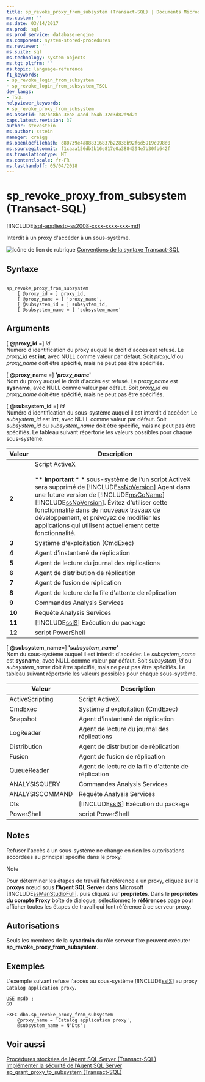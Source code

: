 ```yaml
---
title: sp_revoke_proxy_from_subsystem (Transact-SQL) | Documents Microsoft
ms.custom: ''
ms.date: 03/14/2017
ms.prod: sql
ms.prod_service: database-engine
ms.component: system-stored-procedures
ms.reviewer: ''
ms.suite: sql
ms.technology: system-objects
ms.tgt_pltfrm: ''
ms.topic: language-reference
f1_keywords:
- sp_revoke_login_from_subsystem
- sp_revoke_login_from_subsystem_TSQL
dev_langs:
- TSQL
helpviewer_keywords:
- sp_revoke_proxy_from_subsystem
ms.assetid: b87bc8ba-3ea8-4aed-b54b-32c3d82d9d2a
caps.latest.revision: 37
author: stevestein
ms.author: sstein
manager: craigg
ms.openlocfilehash: c80739e4a888316837b22838b92f6d5919c998d0
ms.sourcegitcommit: f1caaa156db2b16e817e0a3884394e7b30fb642f
ms.translationtype: MT
ms.contentlocale: fr-FR
ms.lasthandoff: 05/04/2018
---
```

# <a name="sprevokeproxyfromsubsystem-transact-sql"></a>sp_revoke_proxy_from_subsystem (Transact-SQL)
[!INCLUDE[tsql-appliesto-ss2008-xxxx-xxxx-xxx-md](../../includes/tsql-appliesto-ss2008-xxxx-xxxx-xxx-md.md)]

  Interdit à un proxy d'accéder à un sous-système.  
  
 ![Icône de lien de rubrique](../../database-engine/configure-windows/media/topic-link.gif "Icône lien de rubrique") [Conventions de la syntaxe Transact-SQL](../../t-sql/language-elements/transact-sql-syntax-conventions-transact-sql.md)  
  
## <a name="syntax"></a>Syntaxe  
  
```  
  
sp_revoke_proxy_from_subsystem   
    [ @proxy_id = ] proxy_id,  
    [ @proxy_name = ] 'proxy_name',  
    [ @subsystem_id = ] subsystem_id,  
    [ @subsystem_name = ] 'subsystem_name'  
```  
  
## <a name="arguments"></a>Arguments  
 [ **@proxy_id** =] *id*  
 Numéro d'identification du proxy auquel le droit d'accès est refusé. Le *proxy_id* est **int**, avec NULL comme valeur par défaut. Soit *proxy_id* ou *proxy_name* doit être spécifié, mais ne peut pas être spécifiés.  
  
 [ **@proxy_name** =] **'***proxy_name***'**  
 Nom du proxy auquel le droit d'accès est refusé. Le *proxy_name* est **sysname**, avec NULL comme valeur par défaut. Soit *proxy_id* ou *proxy_name* doit être spécifié, mais ne peut pas être spécifiés.  
  
 [ **@subsystem_id** =] *id*  
 Numéro d'identification du sous-système auquel il est interdit d'accéder. Le *subsystem_id* est **int**, avec NULL comme valeur par défaut. Soit *subsystem_id* ou *subsystem_name* doit être spécifié, mais ne peut pas être spécifiés. Le tableau suivant répertorie les valeurs possibles pour chaque sous-système.  
  
|Valeur|Description|  
|-----------|-----------------|  
|**2**|Script ActiveX<br /><br /> **\*\* Important \* \***  sous-système de l’un script ActiveX sera supprimé de [!INCLUDE[ssNoVersion](../../includes/ssnoversion-md.md)] Agent dans une future version de [!INCLUDE[msCoName](../../includes/msconame-md.md)] [!INCLUDE[ssNoVersion](../../includes/ssnoversion-md.md)]. Évitez d'utiliser cette fonctionnalité dans de nouveaux travaux de développement, et prévoyez de modifier les applications qui utilisent actuellement cette fonctionnalité.|  
|**3**|Système d'exploitation (CmdExec)|  
|**4**|Agent d'instantané de réplication|  
|**5**|Agent de lecture du journal des réplications|  
|**6**|Agent de distribution de réplication|  
|**7**|Agent de fusion de réplication|  
|**8**|Agent de lecture de la file d'attente de réplication|  
|**9**|Commandes Analysis Services|  
|**10**|Requête Analysis Services|  
|**11**|[!INCLUDE[ssIS](../../includes/ssis-md.md)] Exécution du package|  
|**12**|script PowerShell|  
  
 [ **@subsystem_name**=] **'***subsystem_name***'**  
 Nom du sous-système auquel il est interdit d'accéder. Le *subsystem_name* est **sysname**, avec NULL comme valeur par défaut. Soit *subsystem_id* ou *subsystem_name* doit être spécifié, mais ne peut pas être spécifiés. Le tableau suivant répertorie les valeurs possibles pour chaque sous-système.  
  
|Valeur| Description|  
|-----------|-----------------|  
|ActiveScripting|Script ActiveX|  
|CmdExec|Système d'exploitation (CmdExec)|  
|Snapshot|Agent d'instantané de réplication|  
|LogReader|Agent de lecture du journal des réplications|  
|Distribution|Agent de distribution de réplication|  
|Fusion|Agent de fusion de réplication|  
|QueueReader|Agent de lecture de la file d'attente de réplication|  
|ANALYSISQUERY|Commandes Analysis Services|  
|ANALYSISCOMMAND|Requête Analysis Services|  
|Dts|[!INCLUDE[ssIS](../../includes/ssis-md.md)] Exécution du package|  
|PowerShell|script PowerShell|  
  
## <a name="remarks"></a>Notes  
 Refuser l'accès à un sous-système ne change en rien les autorisations accordées au principal spécifié dans le proxy.  
  
> [!NOTE]  
>  Pour déterminer les étapes de travail fait référence à un proxy, cliquez sur le **proxys** nœud sous **l’Agent SQL Server** dans Microsoft [!INCLUDE[ssManStudioFull](../../includes/ssmanstudiofull-md.md)], puis cliquez sur **propriétés**. Dans le **propriétés du compte Proxy** boîte de dialogue, sélectionnez le **références** page pour afficher toutes les étapes de travail qui font référence à ce serveur proxy.  
  
## <a name="permissions"></a>Autorisations  
 Seuls les membres de la **sysadmin** du rôle serveur fixe peuvent exécuter **sp_revoke_proxy_from_subsystem**.  
  
## <a name="examples"></a>Exemples  
 L'exemple suivant refuse l'accès au sous-système [!INCLUDE[ssIS](../../includes/ssis-md.md)] au proxy `Catalog application proxy`.  
  
```  
USE msdb ;  
GO  
  
EXEC dbo.sp_revoke_proxy_from_subsystem  
    @proxy_name = 'Catalog application proxy',  
    @subsystem_name = N'Dts';  
```  
  
## <a name="see-also"></a>Voir aussi  
 [Procédures stockées de l’Agent SQL Server &#40;Transact-SQL&#41;](../../relational-databases/system-stored-procedures/sql-server-agent-stored-procedures-transact-sql.md)   
 [Implémenter la sécurité de l’Agent SQL Server](http://msdn.microsoft.com/library/d770d35c-c8de-4e00-9a85-7d03f45a0f0d)   
 [sp_grant_proxy_to_subsystem &#40;Transact-SQL&#41;](../../relational-databases/system-stored-procedures/sp-grant-proxy-to-subsystem-transact-sql.md)  
  
  
